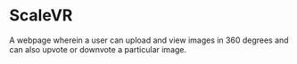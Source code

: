 # ScaleVR
A webpage wherein a user can upload and view images in 360 degrees and can also upvote or downvote a particular image. 
